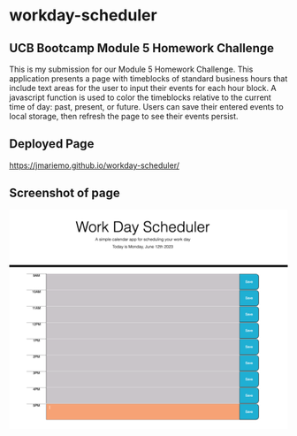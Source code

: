 # workday-scheduler
## UCB Bootcamp Module 5 Homework Challenge
This is my submission for our Module 5 Homework Challenge. This application presents a page with timeblocks of standard business hours that include text areas for the user to input their events for each hour block. A javascript function is used to color the timeblocks relative to the current time of day: past, present, or future. Users can save their entered events to local storage, then refresh the page to see their events persist.

## Deployed Page
https://jmariemo.github.io/workday-scheduler/

## Screenshot of page
![screenshot of app page](./assets/images/workday-scheduler.png)
